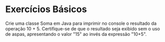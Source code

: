 # Exercícios Básicos
Crie uma classe Soma em Java para imprimir no console o resultado da operação 10 + 5. Certifique-se de que o resultado seja exibido sem o uso de aspas, apresentando o valor "15" ao invés da expressão "10+5".​
